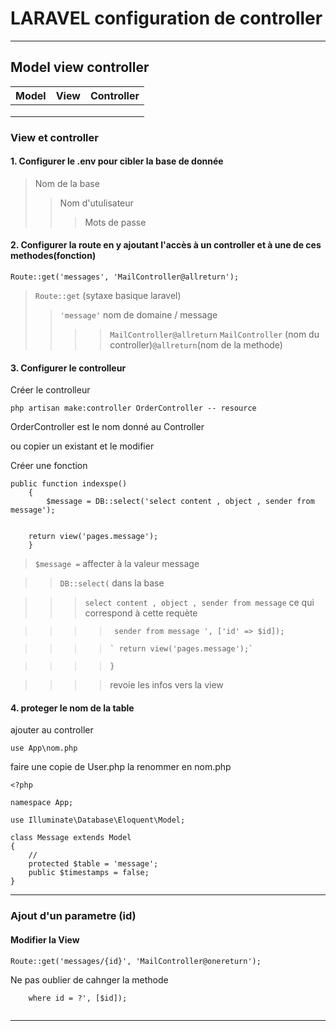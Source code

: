 # LARAVEL configuration de controller
*************
## Model view controller

| Model         | View          | Controller |
| ------------- |:-------------:| ----------:|
| 		        | 			    |  			 |
|		        |       		|    		 |
| 			    |       		|     		 |

### View et controller

#### 1. Configurer le .env pour cibler la  base de donnée

>Nom de la base
>>Nom d'utulisateur
>>>Mots de passe

#### 2. Configurer la route en y ajoutant l'accès à un controller et à une de ces methodes(fonction)

```
Route::get('messages', 'MailController@allreturn');

```

>`Route::get` (sytaxe basique laravel)
>>`'message'` nom de domaine / message
>>>>`MailController@allreturn` `MailController` (nom du controller)`@allreturn`(nom de la methode)

#### 3. Configurer le controlleur

Créer le controlleur 

`php artisan make:controller OrderController -- resource`

OrderController est le nom donné au Controller

ou copier un existant et le modifier

Créer une fonction

```
public function indexspe()
    {
        $message = DB::select('select content , object , sender from message');
        

    return view('pages.message');
    }
```
> `$message =` affecter à la valeur message

>> `DB::select(` dans la base

>>> `select content , object , sender from message` ce qui correspond à cette requète

>>>> ` sender from message ', ['id' => $id]);`

>>>>     ` return view('pages.message');`

>>>> ` } `

>>>> revoie les infos vers la view 

#### 4. proteger le nom de la table

ajouter au controller

`use App\nom.php`

faire une copie de User.php
la renommer en nom.php

```
<?php

namespace App;

use Illuminate\Database\Eloquent\Model;

class Message extends Model
{
    //
    protected $table = 'message';
    public $timestamps = false;
}
```

*************************

### Ajout d'un parametre (id)

#### Modifier la View

```
Route::get('messages/{id}', 'MailController@onereturn');

```

Ne pas oublier de cahnger la methode
```
    where id = ?', [$id]);
    
```

*************************



